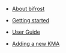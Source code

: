 - [About bifrost](README.md)

- [Getting started](getting_started.md)

- [User Guide](user_guide.md)

- [Adding a new KMA](setting_up_kma.md)